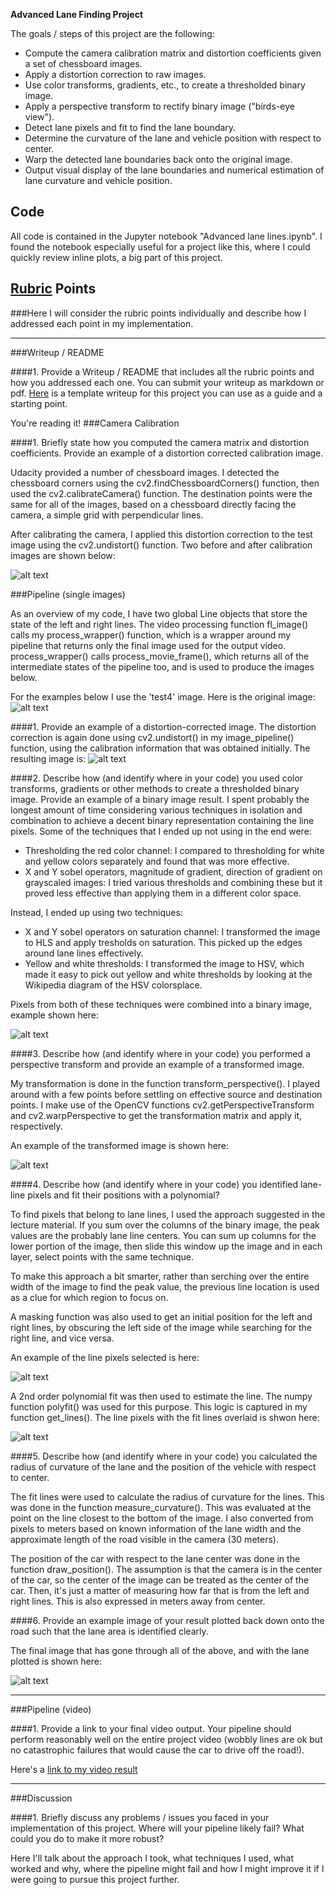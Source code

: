 **Advanced Lane Finding Project**

The goals / steps of this project are the following:

* Compute the camera calibration matrix and distortion coefficients given a set of chessboard images.
* Apply a distortion correction to raw images.
* Use color transforms, gradients, etc., to create a thresholded binary image.
* Apply a perspective transform to rectify binary image ("birds-eye view").
* Detect lane pixels and fit to find the lane boundary.
* Determine the curvature of the lane and vehicle position with respect to center.
* Warp the detected lane boundaries back onto the original image.
* Output visual display of the lane boundaries and numerical estimation of lane curvature and vehicle position.

[//]: # (Image References)

[image1]: ./output_images/test4_calibration.png "Calibration"
[image2]: ./output_images/test4_original.jpg "Original"
[image3]: ./output_images/test4_undistorted.jpg "Undistorted"
[image4]: ./output_images/test4_binary.jpg "Binary"
[image5]: ./output_images/test4_transformed.jpg "Transformed"
[image6]: ./output_images/test4_line_pixels.jpg "Line pixels"
[image7]: ./output_images/test4_fit_lines.jpg "Fit lines"
[image8]: ./output_images/test4_final.jpg "Final"
[video1]: ./output_images/project_video_output.mp4 "Video"

## Code
All code is contained in the Jupyter notebook "Advanced lane lines.ipynb". I found the notebook especially useful for a project like this, where I could quickly review inline plots, a big part of this project.

## [Rubric](https://review.udacity.com/#!/rubrics/571/view) Points
###Here I will consider the rubric points individually and describe how I addressed each point in my implementation.  

---
###Writeup / README

####1. Provide a Writeup / README that includes all the rubric points and how you addressed each one.  You can submit your writeup as markdown or pdf.  [Here](https://github.com/udacity/CarND-Advanced-Lane-Lines/blob/master/writeup_template.md) is a template writeup for this project you can use as a guide and a starting point.  

You're reading it!
###Camera Calibration

####1. Briefly state how you computed the camera matrix and distortion coefficients. Provide an example of a distortion corrected calibration image.

Udacity provided a number of chessboard images. I detected the chessboard corners using the cv2.findChessboardCorners() function, then used the cv2.calibrateCamera() function. The destination points were the same for all of the images, based on a chessboard directly facing the camera, a simple grid with perpendicular lines.

After calibrating the camera, I applied this distortion correction to the test image using the cv2.undistort() function. Two before and after calibration images are shown below:

![alt text][image1]

###Pipeline (single images)

As an overview of my code, I have two global Line objects that store the state of the left and right lines. The video processing function fl_image() calls my process_wrapper() function, which is a wrapper around my pipeline that returns only the final image used for the output video. process_wrapper() calls process_movie_frame(), which returns all of the intermediate states of the pipeline too, and is used to produce the images below.

For the examples below I use the 'test4' image. Here is the original image:
![alt text][image2]

####1. Provide an example of a distortion-corrected image.
The distortion correction is again done using cv2.undistort() in my image_pipeline() function, using the calibration information that was obtained initially. The resulting image is:
![alt text][image3]

####2. Describe how (and identify where in your code) you used color transforms, gradients or other methods to create a thresholded binary image.  Provide an example of a binary image result.
I spent probably the longest amount of time considering various techniques in isolation and combination to achieve a decent binary representation containing the line pixels. Some of the techniques that I ended up not using in the end were:
- Thresholding the red color channel: I compared to thresholding for white and yellow colors separately and found that was more effective.
- X and Y sobel operators, magnitude of gradient, direction of gradient on grayscaled images: I tried various thresholds and combining these but it proved less effective than applying them in a different color space.

Instead, I ended up using two techniques:
- X and Y sobel operators on saturation channel: I transformed the image to HLS and apply tresholds on saturation. This picked up the edges around lane lines effectively.
- Yellow and white thresholds: I transformed the image to HSV, which made it easy to pick out yellow and white thresholds by looking at the Wikipedia diagram of the HSV colorsplace.

Pixels from both of these techniques were combined into a binary image, example shown here:

![alt text][image4]

####3. Describe how (and identify where in your code) you performed a perspective transform and provide an example of a transformed image.

My transformation is done in the function transform_perspective(). I played around with a few points before settling on effective source and destination points. I make use of the OpenCV functions cv2.getPerspectiveTransform and cv2.warpPerspective to get the transformation matrix and apply it, respectively.

An example of the transformed image is shown here:

![alt text][image5]

####4. Describe how (and identify where in your code) you identified lane-line pixels and fit their positions with a polynomial?

To find pixels that belong to lane lines, I used the approach suggested in the lecture material. If you sum over the columns of the binary image, the peak values are the probably lane line centers. You can sum up columns for the lower portion of the image, then slide this window up the image and in each layer, select points with the same technique. 

To make this approach a bit smarter, rather than serching over the entire width of the image to find the peak value, the previous line location is used as a clue for which region to focus on.

A masking function was also used to get an initial position for the left and right lines, by obscuring the left side of the image while searching for the right line, and vice versa.

An example of the line pixels selected is here:

![alt text][image6]

A 2nd order polynomial fit was then used to estimate the line. The numpy function polyfit() was used for this purpose. This logic is captured in my function get_lines(). The line pixels with the fit lines overlaid is shwon here:

![alt text][image7]

####5. Describe how (and identify where in your code) you calculated the radius of curvature of the lane and the position of the vehicle with respect to center.

The fit lines were used to calculate the radius of curvature for the lines. This was done in the function measure_curvature(). This was evaluated at the point on the line closest to the bottom of the image. I also converted from pixels to meters based on known information of the lane width and the approximate length of the road visible in the camera (30 meters).

The position of the car with respect to the lane center was done in the function draw_position(). The assumption is that the camera is in the center of the car, so the center of the image can be treated as the center of the car. Then, it's just a matter of measuring how far that is from the left and right lines. This is also expressed in meters away from center.

####6. Provide an example image of your result plotted back down onto the road such that the lane area is identified clearly.

The final image that has gone through all of the above, and with the lane plotted is shown here:

![alt text][image8]

---

###Pipeline (video)

####1. Provide a link to your final video output.  Your pipeline should perform reasonably well on the entire project video (wobbly lines are ok but no catastrophic failures that would cause the car to drive off the road!).

Here's a [link to my video result][video1]

---

###Discussion

####1. Briefly discuss any problems / issues you faced in your implementation of this project.  Where will your pipeline likely fail?  What could you do to make it more robust?

Here I'll talk about the approach I took, what techniques I used, what worked and why, where the pipeline might fail and how I might improve it if I were going to pursue this project further.  
